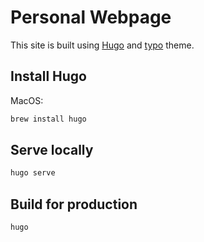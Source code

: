 # Personal Webpage

This site is built using [Hugo](https://gohugo.io/) and [typo](https://github.com/tomfran/typo) theme.

## Install Hugo

MacOS:

```sh
brew install hugo
```

## Serve locally

```sh
hugo serve
```

## Build for production

```sh
hugo
```
